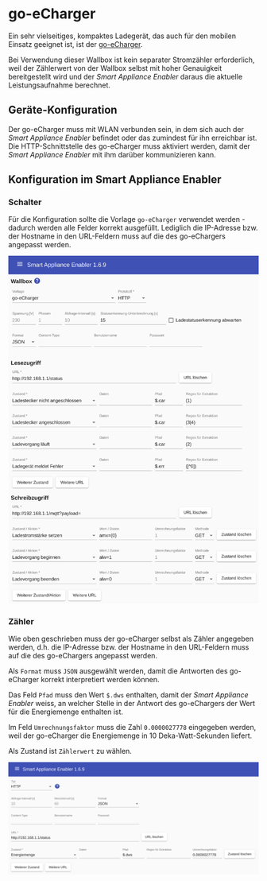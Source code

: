 # go-eCharger

Ein sehr vielseitiges, kompaktes Ladegerät, das auch für den mobilen Einsatz geeignet ist, ist der [go-eCharger](https://go-e.co/go-echarger-home/).

Bei Verwendung dieser Wallbox ist kein separater Stromzähler erforderlich, weil der Zählerwert von der Wallbox selbst mit hoher Genauigkeit bereitgestellt wird und der *Smart Appliance Enabler* daraus die aktuelle Leistungsaufnahme berechnet.

## Geräte-Konfiguration

Der go-eCharger muss mit WLAN verbunden sein, in dem sich auch der *Smart Appliance Enabler* befindet oder das zumindest für ihn erreichbar ist.
Die HTTP-Schnittstelle des go-eCharger muss aktiviert werden, damit der *Smart Appliance Enabler* mit ihm darüber kommunizieren kann.

## Konfiguration im Smart Appliance Enabler

### Schalter

Für die Konfiguration sollte die Vorlage `go-eCharger` verwendet werden - dadurch werden alle Felder korrekt ausgefüllt. Lediglich die IP-Adresse bzw. der Hostname in den URL-Feldern muss auf die des go-eChargers angepasst werden. 

![Konfiguration des go-eCharger als Schalter](../pics/fe/EVChargerGoeCharger.png)

### Zähler

Wie oben geschrieben muss der go-eCharger selbst als Zähler angegeben werden, d.h.
die IP-Adresse bzw. der Hostname in den URL-Feldern muss auf die des go-eChargers angepasst werden. 

Als `Format` muss `JSON` ausgewählt werden, damit die Antworten des go-eCharger korrekt interpretiert werden können.

Das Feld `Pfad` muss den Wert `$.dws` enthalten, damit der *Smart Appliance Enabler* weiss, an welcher Stelle in der Antwort des go-eChargers der Wert für die Energiemenge enthalten ist. 

Im Feld `Umrechnungsfaktor` muss die Zahl `0.0000027778` eingegeben werden, weil der go-eCharger die Energiemenge in 10 Deka-Watt-Sekunden liefert.

Als Zustand ist `Zählerwert` zu wählen.

![Konfiguration des go-eCharger als Zähler](../pics/fe/EVChargerGoeChargerMeter.png)
